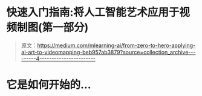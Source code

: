 # 快速入门指南:将人工智能艺术应用于视频制图(第一部分)

> 原文：<https://medium.com/mlearning-ai/from-zero-to-hero-applying-ai-art-to-videomapping-beb957ab3879?source=collection_archive---------4----------------------->

# 它是如何开始的…